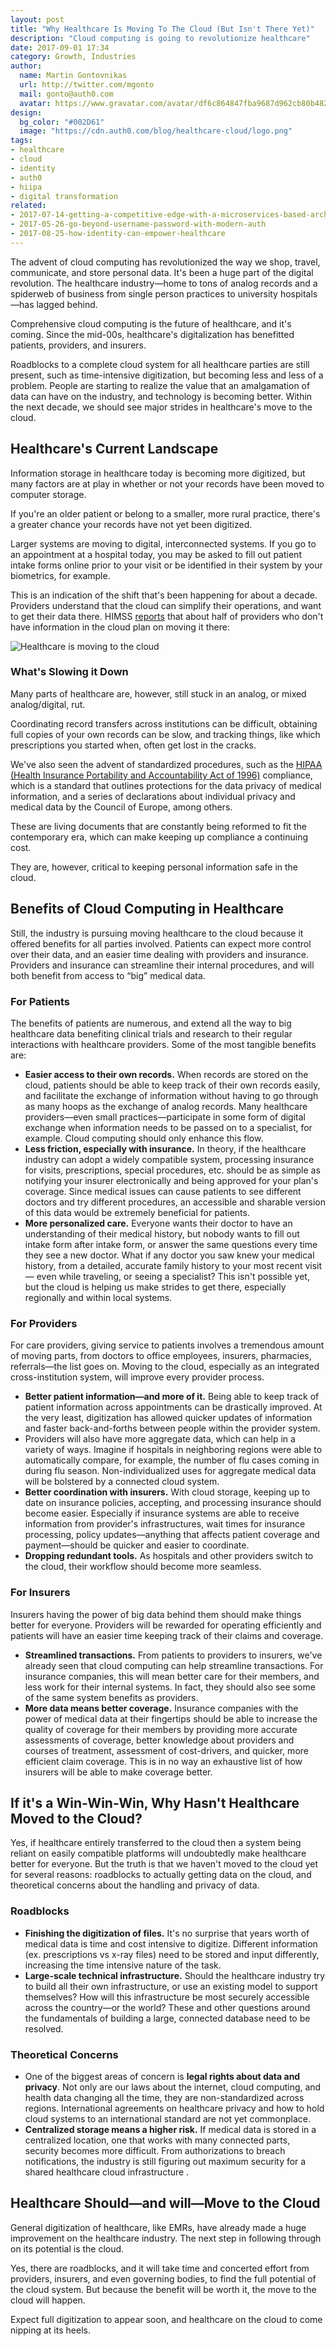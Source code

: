 ```yaml
---
layout: post
title: "Why Healthcare Is Moving To The Cloud (But Isn't There Yet)"
description: "Cloud computing is going to revolutionize healthcare"
date: 2017-09-01 17:34
category: Growth, Industries
author:
  name: Martin Gontovnikas
  url: http://twitter.com/mgonto
  mail: gonto@auth0.com
  avatar: https://www.gravatar.com/avatar/df6c864847fba9687d962cb80b482764??s=60
design:
  bg_color: "#002D61"
  image: "https://cdn.auth0.com/blog/healthcare-cloud/logo.png"
tags:
- healthcare
- cloud
- identity
- auth0
- hiipa
- digital transformation
related:
- 2017-07-14-getting-a-competitive-edge-with-a-microservices-based-architecture
- 2017-05-26-go-beyond-username-password-with-modern-auth
- 2017-08-25-how-identity-can-empower-healthcare
---
```


The advent of cloud computing has revolutionized the way we shop, travel, communicate, and store personal data. It's been a huge part of the digital revolution. The healthcare industry—home to tons of analog records and a spiderweb of business from single person practices to university hospitals—has lagged behind.

Comprehensive cloud computing is the future of healthcare, and it's coming. Since the mid-00s, healthcare's digitalization has benefitted patients, providers, and insurers.

Roadblocks to a complete cloud system for all healthcare parties are still present, such as time-intensive digitization, but becoming less and less of a problem. People are starting to realize the value that an amalgamation of data can have on the industry, and technology is becoming better. Within the next decade, we should see major strides in healthcare's move to the cloud.

## Healthcare's Current Landscape

Information storage in healthcare today is becoming more digitized, but many factors are at play in whether or not your records have been moved to computer storage.

If you're an older patient or belong to a smaller, more rural practice, there's a greater chance your records have not yet been digitized.

Larger systems are moving to digital, interconnected systems. If you go to an appointment at a hospital today, you may be asked to fill out patient intake forms online prior to your visit or be identified in their system by your biometrics, for example.

This is an indication of the shift that's been happening for about a decade. Providers understand that the cloud can simplify their operations, and want to get their data there. HIMSS [reports](http://www.level3.com/-/media/files/ebooks/en_cloud_eb_healthcare.pdf) that about half of providers who don't have information in the cloud plan on moving it there:

![Healthcare is moving to the cloud](https://cdn.auth0.com/blog/healthcare-cloud/healthcare-moving-cloud.png)

### What's Slowing it Down

Many parts of healthcare are, however, still stuck in an analog, or mixed analog/digital, rut.

Coordinating record transfers across institutions can be difficult, obtaining full copies of your own records can be slow, and tracking things, like which prescriptions you started when, often get lost in the cracks.  

We've also seen the advent of standardized procedures, such as the [HIPAA (Health Insurance Portability and Accountability Act of 1996)](https://auth0.com/learn/why-hipaa-compliance-is-vital-your-business/) compliance, which is a standard that outlines protections for the data privacy of medical information, and a series of declarations about individual privacy and medical data by the Council of Europe, among others.

These are living documents that are constantly being reformed to fit the contemporary era, which can make keeping up compliance a continuing cost.

They are, however, critical to keeping personal information safe in the cloud.

## Benefits of Cloud Computing in Healthcare

Still, the industry is pursuing moving healthcare to the cloud because it offered benefits for all parties involved. Patients can expect more control over their data, and an easier time dealing with providers and insurance. Providers and insurance can streamline their internal procedures, and will both benefit from access to “big” medical data.

### For Patients

The benefits of patients are numerous, and extend all the way to big healthcare data benefiting clinical trials and research to their regular interactions with healthcare providers. Some of the most tangible benefits are:

* **Easier access to their own records.** When records are stored on the cloud, patients should be able to keep track of their own records easily, and facilitate the exchange of information without having to go through as many hoops as the exchange of analog records. Many healthcare providers—even small practices—participate in some form of digital exchange when information needs to be passed on to a specialist, for example. Cloud computing should only enhance this flow.
* **Less friction, especially with insurance.** In theory, if the healthcare industry can adopt a widely compatible system, processing insurance for visits, prescriptions, special procedures, etc. should be as simple as notifying your insurer electronically and being approved for your plan's coverage. Since medical issues can cause patients to see different doctors and try different procedures, an accessible and sharable version of this data would be extremely beneficial for patients.
* **More personalized care.** Everyone wants their doctor to have an understanding of their medical history, but nobody wants to fill out intake form after intake form, or answer the same questions every time they see a new doctor. What if any doctor you saw knew your medical history, from a detailed, accurate family history to your most recent visit— even while traveling, or seeing a specialist? This isn't possible yet, but the cloud is helping us make strides to get there, especially regionally and within local systems.

### For Providers

For care providers, giving service to patients involves a tremendous amount of moving parts, from doctors to office employees, insurers, pharmacies, referrals—the list goes on. Moving to the cloud, especially as an integrated cross-institution system, will improve every provider process.

* **Better patient information—and more of it.** Being able to keep track of patient information across appointments can be drastically improved. At the very least, digitization has allowed quicker updates of information and faster back-and-forths between people within the provider system.
* Providers will also have more aggregate data, which can help in a variety of ways. Imagine if hospitals in neighboring regions were able to automatically compare, for example, the number of flu cases coming in during flu season. Non-individualized uses for aggregate medical data will be bolstered by a connected cloud system.
* **Better coordination with insurers.** With cloud storage, keeping up to date on insurance policies, accepting, and processing insurance should become easier. Especially if insurance systems are able to receive information from provider's infrastructures, wait times for insurance processing, policy updates—anything that affects patient coverage and payment—should be quicker and easier to coordinate.
* **Dropping redundant tools.** As hospitals and other providers switch to the cloud, their workflow should become more seamless.

### For Insurers

Insurers having the power of big data behind them should make things better for everyone. Providers will be rewarded for operating efficiently and patients will have an easier time keeping track of their claims and coverage.  

* **Streamlined transactions.** From patients to providers to insurers, we've already seen that cloud computing can help streamline transactions. For insurance companies, this will mean better care for their members, and less work for their internal systems. In fact, they should also see some of the same system benefits as providers.
* **More data means better coverage.** Insurance companies with the power of medical data at their fingertips should be able to increase the quality of coverage for their members by providing more accurate assessments of coverage, better knowledge about providers and courses of treatment, assessment of cost-drivers, and quicker, more efficient claim coverage. This is in no way an exhaustive list of how insurers will be able to make coverage better.  

## If it's a Win-Win-Win, Why Hasn't Healthcare Moved to the Cloud?

Yes, if healthcare entirely transferred to the cloud then a system being reliant on easily compatible platforms will undoubtedly make healthcare better for everyone. But the truth is that we haven't moved to the cloud yet for several reasons: roadblocks to actually getting data on the cloud, and theoretical concerns about the handling and privacy of data.

### Roadblocks

* **Finishing the digitization of files.** It's no surprise that years worth of medical data is time and cost intensive to digitize. Different information (ex. prescriptions vs x-ray files) need to be stored and input differently, increasing the time intensive nature of the task.
* **Large-scale technical infrastructure.** Should the healthcare industry try to build all their own infrastructure, or use an existing model to support themselves? How will this infrastructure be most securely accessible across the country—or the world? These and other questions around the fundamentals of building a large, connected database need to be resolved.

### Theoretical Concerns

* One of the biggest areas of concern is **legal rights about data and privacy**. Not only are our laws about the internet, cloud computing, and health data changing all the time, they are non-standardized across regions. International agreements on healthcare privacy and how to hold cloud systems to an international standard are not yet commonplace.
* **Centralized storage means a higher risk.** If medical data is stored in a centralized location, one that works with many connected parts, security becomes more difficult. From authorizations to breach notifications, the industry is still figuring out maximum security for a shared healthcare cloud infrastructure .

## Healthcare Should—and will—Move to the Cloud

General digitization of healthcare, like EMRs, have already made a huge improvement on the healthcare industry. The next step in following through on its potential is the cloud.

Yes, there are roadblocks, and it will take time and concerted effort from providers, insurers, and even governing bodies, to find the full potential of the cloud system. But because the benefit will be worth it, the move to the cloud will happen.

Expect full digitization to appear soon, and healthcare on the cloud to come nipping at its heels.
